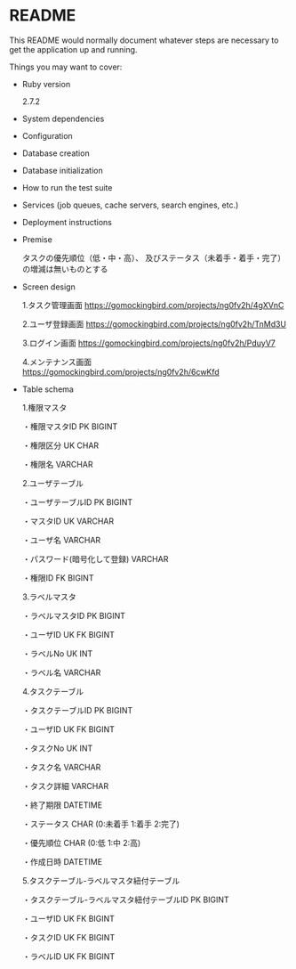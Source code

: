 # README

This README would normally document whatever steps are necessary to get the
application up and running.

Things you may want to cover:

* Ruby version
  
  2.7.2
  

* System dependencies


* Configuration


* Database creation


* Database initialization


* How to run the test suite


* Services (job queues, cache servers, search engines, etc.)


* Deployment instructions


* Premise
  
  タスクの優先順位（低・中・高）、
  及びステータス（未着手・着手・完了）の増減は無いものとする


* Screen design
  
  1.タスク管理画面
    https://gomockingbird.com/projects/ng0fv2h/4gXVnC

  2.ユーザ登録画面
    https://gomockingbird.com/projects/ng0fv2h/TnMd3U

  3.ログイン画面
    https://gomockingbird.com/projects/ng0fv2h/PduyV7

  4.メンテナンス画面
    https://gomockingbird.com/projects/ng0fv2h/6cwKfd


* Table schema

  1.権限マスタ

  ・権限マスタID PK BIGINT

  ・権限区分 UK CHAR

  ・権限名 VARCHAR

  2.ユーザテーブル

  ・ユーザテーブルID PK BIGINT

  ・マスタID UK VARCHAR

  ・ユーザ名 VARCHAR

  ・パスワード(暗号化して登録) VARCHAR

  ・権限ID FK BIGINT

  3.ラベルマスタ

  ・ラベルマスタID PK BIGINT

  ・ユーザID UK FK BIGINT

  ・ラベルNo UK INT

  ・ラベル名 VARCHAR

  4.タスクテーブル

  ・タスクテーブルID PK BIGINT

  ・ユーザID UK FK BIGINT

  ・タスクNo UK INT

  ・タスク名 VARCHAR

  ・タスク詳細 VARCHAR

  ・終了期限 DATETIME

  ・ステータス CHAR (0:未着手 1:着手 2:完了)

  ・優先順位 CHAR (0:低 1:中 2:高)

  ・作成日時 DATETIME

  5.タスクテーブル-ラベルマスタ紐付テーブル

  ・タスクテーブル-ラベルマスタ紐付テーブルID PK BIGINT

  ・ユーザID UK FK BIGINT

  ・タスクID UK FK BIGINT

  ・ラベルID UK FK BIGINT